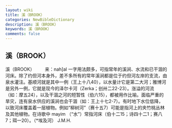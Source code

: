 ```yaml
---
layout: wiki
title: 溪（BROOK）
categories: NewBibleDictionary
description: 溪（BROOK）
keywords: 溪（BROOK）
comments: false
---
```


## 溪（BROOK）



溪（BROOK）
　　来：nah]al 一字用法颇多，可指常年的溪涧、水流和已干涸的河床。除了约但河本身外，差不多所有的常年溪涧都是位于约但河左岸的支流，由泉水灌注。基顺河就是其中一例（王上十八40），以水量计它是第二大河；雅博河是另外一例，它就是现今的泽尔卡河（Zerka；创卅二22-23）。涨溢的河流（如：摩五24），以及干涸之河的短暂性（伯六15），都被用作比喻。面临严重的旱灾，连有泉水供应的溪涧也会干涸（如：王上十七2-7）。有时地下水位低降，以致河床覆盖着一层植物。例如“柳树河”（赛十五7）可能是指河上的夹竹桃丛林及其他植物。在诗歌中 mayim
（“水”）常指河床（伯十二15；诗四十二1；赛八7；珥一20）。（*埃及河）
J.M.H.



